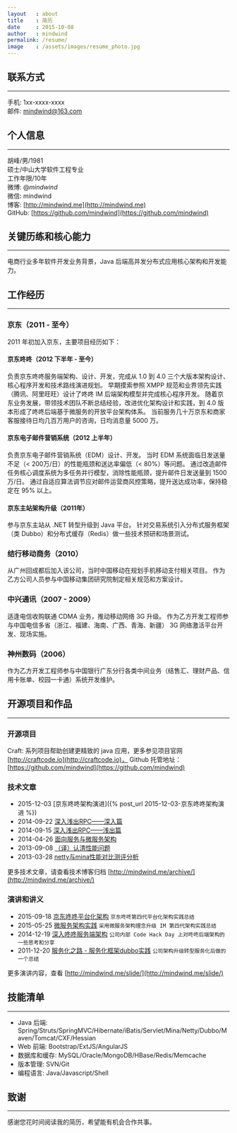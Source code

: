 ```yaml
---
layout   : about
title    : 简历
date     : 2015-10-08
author   : mindwind
permalink: /resume/
image    : /assets/images/resume_photo.jpg
---
```



## 联系方式
--------------------------------------------------------------------------------
手机: 1xx-xxxx-xxxx  
邮件: mindwind@163.com


## 个人信息
--------------------------------------------------------------------------------
胡峰/男/1981  
硕士/中山大学软件工程专业  
工作年限/10年  
微博: @_mindwind_  
微信: mindwind  
博客: [http://mindwind.me](http://mindwind.me)  
GitHub: [https://github.com/mindwind](https://github.com/mindwind)


## 关键历练和核心能力
--------------------------------------------------------------------------------
电商行业多年软件开发业务背景，Java 后端高并发分布式应用核心架构和开发能力。


## 工作经历
--------------------------------------------------------------------------------

### 京东（2011 - 至今）
2011 年初加入京东，主要项目经历如下：

#### 京东咚咚（2012 下半年 - 至今）
负责京东咚咚服务端架构、设计、开发，完成从 1.0 到 4.0 三个大版本架构设计、核心程序开发和技术路线演进规划。
早期摸索参照 XMPP 规范和业界领先实践（腾讯、阿里旺旺）设计了咚咚 IM 后端架构模型并完成核心程序开发。
随着京东业务发展，带领技术团队不断总结经验，改进优化架构设计和实践，到 4.0 版本形成了咚咚后端基于微服务的开放平台架构体系。
当前服务几十万京东和商家客服接待日均几百万用户的咨询，日均消息量 5000 万。


#### 京东电子邮件营销系统（2012 上半年）
负责京东电子邮件营销系统（EDM）设计、开发。
当时 EDM 系统面临日发送量不足（< 200万/日）的性能瓶颈和送达率偏低（< 80%）等问题。
通过改造邮件任务核心调度系统为多任务并行模型，消除性能瓶颈，提升邮件日发送量到 1500万/日。
通过自适应算法调节应对邮件运营商风控策略，提升送达成功率，保持稳定在 95% 以上。


#### 京东主站架构升级（2011年）
参与京东主站从 .NET 转型升级到 Java 平台。
针对交易系统引入分布式服务框架（类 Dubbo）和分布式缓存（Redis）做一些技术预研和场景测试。


### 结行移动商务（2010）
从广州回成都后加入该公司，当时中国移动在规划手机移动支付相关项目。
作为乙方公司人员参与中国移动集团研究院制定相关规范和方案设计。


### 中兴通讯（2007 - 2009）
适逢电信收购联通 CDMA 业务，推动移动网络 3G 升级。
作为乙方开发工程师参与中国电信多省（浙江、福建、海南、广西、青海、新疆） 3G 网络激活平台开发、现场实施。


### 神州数码（2006）
作为乙方开发工程师参与中国银行广东分行各类中间业务（结售汇、理财产品、信用卡账单、校园一卡通）系统开发维护。


## 开源项目和作品
--------------------------------------------------------------------------------

### 开源项目
Craft: 系列项目帮助创建更精致的 java 应用，更多参见项目官网 [http://craftcode.io](http://craftcode.io)，
Github 托管地址：[https://github.com/mindwind](https://github.com/mindwind)


### 技术文章
  - 2015-12-03 [京东咚咚架构演进]({% post_url 2015-12-03-京东咚咚架构演进 %})
  - 2014-09-22 [深入浅出RPC——深入篇]( http://mindwind.me/blog/2014/09/22/%E6%B7%B1%E5%85%A5%E6%B5%85%E5%87%BARPC%E2%80%94%E2%80%94%E6%B7%B1%E5%85%A5%E7%AF%87.html)
  - 2014-09-15 [深入浅出RPC——浅出篇]( http://mindwind.me/blog/2014/09/15/%E6%B7%B1%E5%85%A5%E6%B5%85%E5%87%BARPC%E2%80%94%E2%80%94%E6%B5%85%E5%87%BA%E7%AF%87.html)
  - 2014-04-26 [面向服务与微服务架构]( http://mindwind.me/blog/2014/04/26/%E9%9D%A2%E5%90%91%E6%9C%8D%E5%8A%A1%E4%B8%8E%E5%BE%AE%E6%9C%8D%E5%8A%A1%E6%9E%B6%E6%9E%84.html)
  - 2013-09-08 [（译）认清性能问题]( http://mindwind.me/blog/2013/09/08/%EF%BC%88%E8%AF%91%EF%BC%89%E8%AE%A4%E6%B8%85%E6%80%A7%E8%83%BD%E9%97%AE%E9%A2%98.html)
  - 2013-03-28 [netty与mina性能对比测评分析]( http://mindwind.me/blog/2013/02/28/netty%E4%B8%8Emina%E6%80%A7%E8%83%BD%E5%AF%B9%E6%AF%94%E6%B5%8B%E8%AF%84%E5%88%86%E6%9E%90.html)

更多技术文章，请查看技术博客归档 [http://mindwind.me/archive/](http://mindwind.me/archive/)


### 演讲和讲义
  - 2015-09-18 [京东咚咚平台化架构](http://mindwind.me/slide/%E4%BA%AC%E4%B8%9C%E5%92%9A%E5%92%9A%E5%B9%B3%E5%8F%B0%E5%8C%96%E6%9E%B6%E6%9E%84.pdf)
    `京东咚咚第四代平台化架构实践总结`
  - 2015-05-25 [微服务架构实践](http://mindwind.me/slide/%E5%BE%AE%E6%9C%8D%E5%8A%A1%E6%9E%B6%E6%9E%84%E5%AE%9E%E8%B7%B5.pdf)
    `采用微服务架构理念升级 IM 第四代架构实践总结`
  - 2014-12-19 [深入咚咚服务端架构](http://mindwind.me/slide/%E6%B7%B1%E5%85%A5%E5%92%9A%E5%92%9A%E6%9C%8D%E5%8A%A1%E7%AB%AF%E6%9E%B6%E6%9E%84.pdf)
    `公司内部 Code Hack Day 上对咚咚后端架构的一些思考和分享`
  - 2011-12-20 [服务化之路 - 服务化框架dubbo实践](http://mindwind.me/slide/%E6%9C%8D%E5%8A%A1%E5%8C%96%E4%B9%8B%E8%B7%AF%20-%20%E6%9C%8D%E5%8A%A1%E5%8C%96%E6%A1%86%E6%9E%B6dubbo%E5%AE%9E%E8%B7%B5.pdf)
    `公司架构升级转型服务化后做的一个总结`

更多演讲内容，查看 [http://mindwind.me/slide/](http://mindwind.me/slide/)


## 技能清单
--------------------------------------------------------------------------------
  - Java 后端: Spring/Struts/SpringMVC/Hibernate/iBatis/Servlet/Mina/Netty/Dubbo/Maven/Tomcat/CXF/Hessian
  - Web  前端: Bootstrap/ExtJS/AngularJS
  - 数据库和缓存: MySQL/Oracle/MongoDB/HBase/Redis/Memcache
  - 版本管理:  SVN/Git
  - 编程语言:  Java/Javascript/Shell


## 致谢
--------------------------------------------------------------------------------
感谢您花时间阅读我的简历，希望能有机会合作共事。
